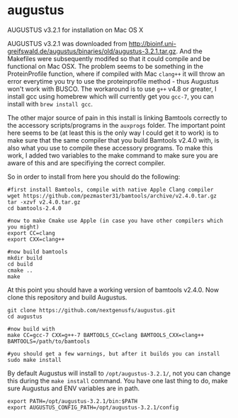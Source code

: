 # augustus
AUGUSTUS v3.2.1 for installation on Mac OS X

AUGUSTUS v3.2.1 was downloaded from http://bioinf.uni-greifswald.de/augustus/binaries/old/augustus-3.2.1.tar.gz. And the Makefiles were subsequently modifed so that it could compile and be functional on Mac OSX.  The problem seems to be something in the ProteinProfile function, where if compiled with Mac `clang++` it will throw an error everytime you try to use the proteinprofile method - thus Augustus won't work with BUSCO.  The workaround is to use `g++` v4.8 or greater, I install gcc using homebrew which will currently get you `gcc-7`, you can install with `brew install gcc`.

The other major source of pain in this install is linking Bamtools correctly to the accessory scripts/programs in the `auxprogs` folder.  The important point here seems to be (at least this is the only way I could get it to work) is to make sure that the same compiler that you build Bamtools v2.4.0 with, is also what you use to compile these accessory programs.  To make this work, I added two variables to the make command to make sure you are aware of this and are specifiying the correct compiler.

So in order to install from here you should do the following:
```
#first install Bamtools, compile with native Apple Clang compiler
wget https://github.com/pezmaster31/bamtools/archive/v2.4.0.tar.gz
tar -xzvf v2.4.0.tar.gz
cd bamtools-2.4.0

#now to make Cmake use Apple (in case you have other compilers which you might)
export CC=clang
export CXX=clang++

#now build bamtools
mkdir build
cd build
cmake ..
make
```
At this point you should have a working version of bamtools v2.4.0.  Now clone this repository and build Augustus.
```
git clone https://github.com/nextgenusfs/augustus.git
cd augustus

#now build with 
make CC=gcc-7 CXX=g++-7 BAMTOOLS_CC=clang BAMTOOLS_CXX=clang++ BAMTOOLS=/path/to/bamtools

#you should get a few warnings, but after it builds you can install
sudo make install
```
By default Augustus will install to `/opt/augustus-3.2.1/`, not you can change this during the `make install` command.  You have one last thing to do, make sure Augustus and ENV variables are in path.
```
export PATH=/opt/augustus-3.2.1/bin:$PATH
export AUGUSTUS_CONFIG_PATH=/opt/augustus-3.2.1/config
```

